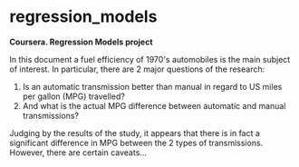 # regression_models
**Coursera. Regression Models project**

In this document a fuel efficiency of 1970's automobiles is the main subject of interest. In particular, there are 2 major questions of the research:

1. Is an automatic transmission better than manual in regard to US miles per gallon (MPG) travelled?
2. And what is the actual MPG difference between automatic and manual transmissions?

Judging by the results of the study, it appears that there is in fact a significant difference in MPG between the 2 types of transmissions. However, there are certain caveats...
